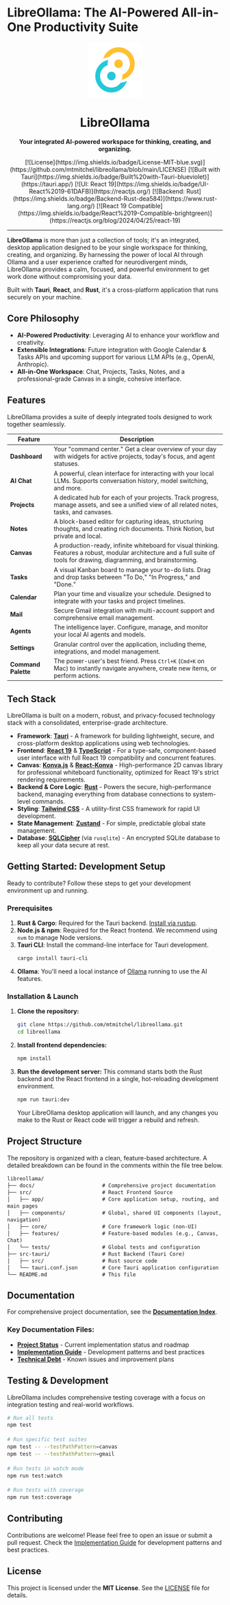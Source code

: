 # LibreOllama: The AI-Powered All-in-One Productivity Suite

<p align="center">
  <img src="https://raw.githubusercontent.com/mtmitchel/libreollama/main/src-tauri/icons/icon.png?raw=true" alt="LibreOllama Logo" width="128">
</p>

<h1 align="center">LibreOllama</h1>

<p align="center">
  <strong>Your integrated AI-powered workspace for thinking, creating, and organizing.</strong>
</p>

<p align="center">
  [![License](https://img.shields.io/badge/License-MIT-blue.svg)](https://github.com/mtmitchel/libreollama/blob/main/LICENSE)
  [![Built with Tauri](https://img.shields.io/badge/Built%20with-Tauri-blueviolet)](https://tauri.app/)
  [![UI: React 19](https://img.shields.io/badge/UI-React%2019-61DAFB)](https://reactjs.org/)
  [![Backend: Rust](https://img.shields.io/badge/Backend-Rust-dea584)](https://www.rust-lang.org/)
  [![React 19 Compatible](https://img.shields.io/badge/React%2019-Compatible-brightgreen)](https://reactjs.org/blog/2024/04/25/react-19)
</p>

---

**LibreOllama** is more than just a collection of tools; it's an integrated, desktop application designed to be your single workspace for thinking, creating, and organizing. By harnessing the power of local AI through Ollama and a user experience crafted for neurodivergent minds, LibreOllama provides a calm, focused, and powerful environment to get work done without compromising your data.

Built with **Tauri**, **React**, and **Rust**, it's a cross-platform application that runs securely on your machine.

## Core Philosophy

*   **AI-Powered Productivity**: Leveraging AI to enhance your workflow and creativity.
*   **Extensible Integrations**: Future integration with Google Calendar & Tasks APIs and upcoming support for various LLM APIs (e.g., OpenAI, Anthropic).
*   **All-in-One Workspace**: Chat, Projects, Tasks, Notes, and a professional-grade Canvas in a single, cohesive interface.

## Features

LibreOllama provides a suite of deeply integrated tools designed to work together seamlessly.

| Feature     | Description                                                                                                                                                                                                                                                                                       |
| ----------- | ------------------------------------------------------------------------------------------------------------------------------------------------------------------------------------------------------------------------------------------------------------------------------------------------- |
| **Dashboard** | Your "command center." Get a clear overview of your day with widgets for active projects, today's focus, and agent statuses.                                                                                                                                                                        |
| **AI Chat**   | A powerful, clean interface for interacting with your local LLMs. Supports conversation history, model switching, and more.                                                                                                                                                                         |
| **Projects**  | A dedicated hub for each of your projects. Track progress, manage assets, and see a unified view of all related notes, tasks, and canvases.                                                                                                                                                           |
| **Notes**     | A block-based editor for capturing ideas, structuring thoughts, and creating rich documents. Think Notion, but private and local.                                                                                                                                                                 |
| **Canvas**    | A production-ready, infinite whiteboard for visual thinking. Features a robust, modular architecture and a full suite of tools for drawing, diagramming, and brainstorming.                                                                                                                       |
| **Tasks**     | A visual Kanban board to manage your to-do lists. Drag and drop tasks between "To Do," "In Progress," and "Done."                                                                                                                                                                                |
| **Calendar**  | Plan your time and visualize your schedule. Designed to integrate with your tasks and project timelines.                                                                                                                                                                                            |
| **Mail**      | Secure Gmail integration with multi-account support and comprehensive email management.                                                                                                                                                                                                             |
| **Agents**    | The intelligence layer. Configure, manage, and monitor your local AI agents and models.                                                                                                                                                                                                             |
| **Settings**  | Granular control over the application, including theme, integrations, and model management.                                                                                                                                                                                                         |
| **Command Palette** | The power-user's best friend. Press `Ctrl+K` (`Cmd+K` on Mac) to instantly navigate anywhere, create new items, or perform actions.                                                                                                                                                             |

## Tech Stack

LibreOllama is built on a modern, robust, and privacy-focused technology stack with a consolidated, enterprise-grade architecture.

*   **Framework**: [**Tauri**](https://tauri.app/) - A framework for building lightweight, secure, and cross-platform desktop applications using web technologies.
*   **Frontend**: [**React 19**](https://reactjs.org/) & [**TypeScript**](https://www.typescriptlang.org/) - For a type-safe, component-based user interface with full React 19 compatibility and concurrent features.
*   **Canvas**: [**Konva.js**](https://konvajs.org/) & [**React-Konva**](https://github.com/konvajs/react-konva) - High-performance 2D canvas library for professional whiteboard functionality, optimized for React 19's strict rendering requirements.
*   **Backend & Core Logic**: [**Rust**](https://www.rust-lang.org/) - Powers the secure, high-performance backend, managing everything from database connections to system-level commands.
*   **Styling**: [**Tailwind CSS**](https://tailwindcss.com/) - A utility-first CSS framework for rapid UI development.
*   **State Management**: [**Zustand**](https://zustand.surge.sh/) - For simple, predictable global state management.
*   **Database**: [**SQLCipher**](https://www.zetetic.net/sqlcipher/) (via `rusqlite`) - An encrypted SQLite database to keep all your data secure at rest.

## Getting Started: Development Setup

Ready to contribute? Follow these steps to get your development environment up and running.

### Prerequisites

1.  **Rust & Cargo**: Required for the Tauri backend. [Install via rustup](https://www.rust-lang.org/tools/install).
2.  **Node.js & npm**: Required for the React frontend. We recommend using `nvm` to manage Node versions.
3.  **Tauri CLI**: Install the command-line interface for Tauri development.
    ```bash
    cargo install tauri-cli
    ```
4.  **Ollama**: You'll need a local instance of [Ollama](https://ollama.com/) running to use the AI features.

### Installation & Launch

1.  **Clone the repository:**
    ```bash
    git clone https://github.com/mtmitchel/libreollama.git
    cd libreollama
    ```

2.  **Install frontend dependencies:**
    ```bash
    npm install
    ```

3.  **Run the development server:**
    This command starts both the Rust backend and the React frontend in a single, hot-reloading development environment.
    ```bash
    npm run tauri:dev
    ```
    Your LibreOllama desktop application will launch, and any changes you make to the Rust or React code will trigger a rebuild and refresh.

## Project Structure

The repository is organized with a clean, feature-based architecture. A detailed breakdown can be found in the comments within the file tree below.

```
libreollama/
├── docs/                      # Comprehensive project documentation
├── src/                       # React Frontend Source
│   ├── app/                   # Core application setup, routing, and main pages
│   ├── components/            # Global, shared UI components (layout, navigation)
│   ├── core/                  # Core framework logic (non-UI)
│   ├── features/              # Feature-based modules (e.g., Canvas, Chat)
│   └── tests/                 # Global tests and configuration
├── src-tauri/                 # Rust Backend (Tauri Core)
│   ├── src/                   # Rust source code
│   └── tauri.conf.json        # Core Tauri application configuration
└── README.md                  # This file
```

## Documentation

For comprehensive project documentation, see the **[Documentation Index](./docs/README.md)**.

### Key Documentation Files:
- **[Project Status](./docs/PROJECT_STATUS.md)** - Current implementation status and roadmap
- **[Implementation Guide](./docs/IMPLEMENTATION_GUIDE.md)** - Development patterns and best practices
- **[Technical Debt](./docs/TECHNICAL_DEBT.md)** - Known issues and improvement plans

## Testing & Development

LibreOllama includes comprehensive testing coverage with a focus on integration testing and real-world workflows.

```bash
# Run all tests
npm test

# Run specific test suites
npm test -- --testPathPattern=canvas
npm test -- --testPathPattern=gmail

# Run tests in watch mode
npm run test:watch

# Run tests with coverage
npm run test:coverage
```

## Contributing

Contributions are welcome! Please feel free to open an issue or submit a pull request. Check the [Implementation Guide](./docs/IMPLEMENTATION_GUIDE.md) for development patterns and best practices.

## License

This project is licensed under the **MIT License**. See the [LICENSE](LICENSE) file for details.
